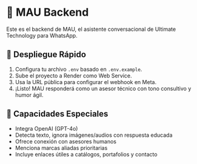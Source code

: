 # 🤖 MAU Backend

Este es el backend de MAU, el asistente conversacional de Ultimate Technology para WhatsApp.

## 🚀 Despliegue Rápido
1. Configura tu archivo `.env` basado en `.env.example`.
2. Sube el proyecto a Render como Web Service.
3. Usa la URL pública para configurar el webhook en Meta.
4. ¡Listo! MAU responderá como un asesor técnico con tono consultivo y humor ágil.

## 🧠 Capacidades Especiales
- Integra OpenAI (GPT-4o)
- Detecta texto, ignora imágenes/audios con respuesta educada
- Ofrece conexión con asesores humanos
- Menciona marcas aliadas prioritarias
- Incluye enlaces útiles a catálogos, portafolios y contacto